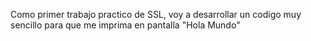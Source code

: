 Como primer trabajo practico de SSL, voy a desarrollar un codigo muy sencillo para que me imprima en pantalla "Hola Mundo"
